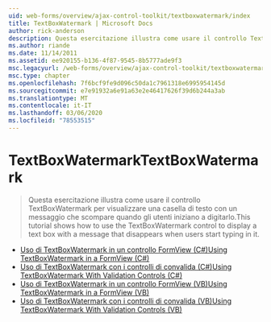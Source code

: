 ```yaml
---
uid: web-forms/overview/ajax-control-toolkit/textboxwatermark/index
title: TextBoxWatermark | Microsoft Docs
author: rick-anderson
description: Questa esercitazione illustra come usare il controllo TextBoxWatermark per visualizzare una casella di testo con un messaggio che scompare quando gli utenti iniziano a digitarlo.
ms.author: riande
ms.date: 11/14/2011
ms.assetid: ee920155-b136-4f87-9545-8b5777ade9f3
msc.legacyurl: /web-forms/overview/ajax-control-toolkit/textboxwatermark
msc.type: chapter
ms.openlocfilehash: 7f6bcf9fe9d096c50da1c7961318e6995954145d
ms.sourcegitcommit: e7e91932a6e91a63e2e46417626f39d6b244a3ab
ms.translationtype: MT
ms.contentlocale: it-IT
ms.lasthandoff: 03/06/2020
ms.locfileid: "78553515"
---
```

# <a name="textboxwatermark"></a><span data-ttu-id="4aab7-103">TextBoxWatermark</span><span class="sxs-lookup"><span data-stu-id="4aab7-103">TextBoxWatermark</span></span>

> <span data-ttu-id="4aab7-104">Questa esercitazione illustra come usare il controllo TextBoxWatermark per visualizzare una casella di testo con un messaggio che scompare quando gli utenti iniziano a digitarlo.</span><span class="sxs-lookup"><span data-stu-id="4aab7-104">This tutorial shows how to use the TextBoxWatermark control to display a text box with a message that disappears when users start typing in it.</span></span>

- [<span data-ttu-id="4aab7-105">Uso di TextBoxWatermark in un controllo FormView (C#)</span><span class="sxs-lookup"><span data-stu-id="4aab7-105">Using TextBoxWatermark in a FormView (C#)</span></span>](using-textboxwatermark-in-a-formview-cs.md)
- [<span data-ttu-id="4aab7-106">Uso di TextBoxWatermark con i controlli di convalida (C#)</span><span class="sxs-lookup"><span data-stu-id="4aab7-106">Using TextBoxWatermark With Validation Controls (C#)</span></span>](using-textboxwatermark-with-validation-controls-cs.md)
- [<span data-ttu-id="4aab7-107">Uso di TextBoxWatermark in un controllo FormView (VB)</span><span class="sxs-lookup"><span data-stu-id="4aab7-107">Using TextBoxWatermark in a FormView (VB)</span></span>](using-textboxwatermark-in-a-formview-vb.md)
- [<span data-ttu-id="4aab7-108">Uso di TextBoxWatermark con i controlli di convalida (VB)</span><span class="sxs-lookup"><span data-stu-id="4aab7-108">Using TextBoxWatermark With Validation Controls (VB)</span></span>](using-textboxwatermark-with-validation-controls-vb.md)
